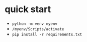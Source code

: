 

# quick start
* ``python -m venv myenv``
* ``/myenv/Scripts/activate``
* ``pip install -r requirements.txt``